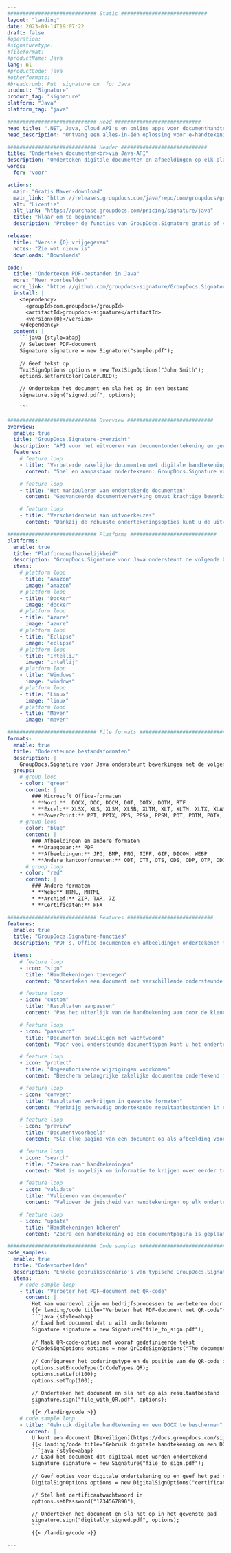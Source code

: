 ```yaml
---
############################# Static ############################
layout: "landing"
date: 2023-09-14T19:07:22
draft: false
#operation: 
#signaturetype: 
#fileformat: 
#productName: Java
lang: nl
#productCode: java
#otherformats: 
#breadcrumb: Put  signature on  for Java
product: "Signature"
product_tag: "signature"
platform: "Java"
platform_tag: "java"

############################# Head ############################
head_title: ".NET, Java, Cloud API's en online apps voor documenthandtekening"
head_description: "Ontvang een alles-in-één oplossing voor e-handtekening van documenten voor .NET, Java en cloudgebaseerde applicaties. Onderteken veelgebruikte documentformaten online met behulp van een eenvoudige functie voor slepen en neerzetten"

############################# Header ############################
title: "Onderteken documenten<br>via Java-API"
description: "Onderteken digitale documenten en afbeeldingen op elk platform met behulp van onze flexibele API's en app-gebaseerde oplossingen voor programmeurs en eindgebruikers."
words:
  for: "voor"

actions:
  main: "Gratis Maven-download"
  main_link: "https://releases.groupdocs.com/java/repo/com/groupdocs/groupdocs-signature/"
  alt: "Licentie"
  alt_link: "https://purchase.groupdocs.com/pricing/signature/java"
  title: "klaar om te beginnen?"
  description: "Probeer de functies van GroupDocs.Signature gratis of vraag een licentie aan"

release:
  title: "Versie {0} vrijgegeven"
  notes: "Zie wat nieuw is"
  downloads: "Downloads"

code:
  title: "Onderteken PDF-bestanden in Java"
  more: "Meer voorbeelden"
  more_link: "https://github.com/groupdocs-signature/GroupDocs.Signature-for-Java"
  install: |
    <dependency>
      <groupId>com.groupdocs</groupId>
      <artifactId>groupdocs-signature</artifactId>
      <version>{0}</version>
    </dependency>
  content: |
    ```java {style=abap}  
    // Selecteer PDF-document
    Signature signature = new Signature("sample.pdf");
    
    // Geef tekst op
    TextSignOptions options = new TextSignOptions("John Smith");
    options.setForeColor(Color.RED);

    // Onderteken het document en sla het op in een bestand
    signature.sign("signed.pdf", options);
    
    ```

############################# Overview ############################
overview:
  enable: true
  title: "GroupDocs.Signature-overzicht"
  description: "API voor het uitvoeren van documentondertekening en gerelateerde bewerkingen in Java-applicaties"
  features:
    # feature loop
    - title: "Verbeterde zakelijke documenten met digitale handtekeningen in Java"
      content: "Snel en aanpasbaar ondertekenen: GroupDocs.Signature voor Java biedt een breed scala aan opties voor digitale handtekeningen voor PDF's, afbeeldingen en Office-documenten. U kunt tekst, barcodes, QR-codes, digitale certificaten, afbeeldingen of verborgen metadata gebruiken. De documentverwerking is snel en efficiënt."

    # feature loop
    - title: "Het manipuleren van ondertekende documenten"
      content: "Geavanceerde documentverwerking omvat krachtige bewerkingen op ondertekende documenten met behulp van GroupDocs.Signature voor Java. U kunt handtekeningen die aan bedrijfsdocumenten zijn toegevoegd, zoeken en valideren met behulp van verschillende handige criteria. Bovendien hebt u toegang tot gedetailleerde informatie over het document of kunt u voorbeeldafbeeldingen van de pagina's verkrijgen."

    # feature loop
    - title: "Verscheidenheid aan uitvoerkeuzes"
      content: "Dankzij de robuuste ondertekeningsopties kunt u de uitvoer aanpassen voor documenten die zijn ondertekend met GroupDocs.Signature voor Java. U kunt elke handtekening nauwkeurig op elke documentpagina plaatsen en de weergave ervan op verschillende manieren configureren. De Java API ondersteunt het opslaan van ondertekende bedrijfsdocumenten in talloze ondersteunde formaten en biedt opties om deze met wachtwoorden te beveiligen."

############################# Platforms ############################
platforms:
  enable: true
  title: "Platformonafhankelijkheid"
  description: "GroupDocs.Signature voor Java ondersteunt de volgende besturingssystemen, frameworks en pakketbeheerders"
  items:
    # platform loop
    - title: "Amazon"
      image: "amazon"
    # platform loop
    - title: "Docker"
      image: "docker"
    # platform loop
    - title: "Azure"
      image: "azure"
    # platform loop
    - title: "Eclipse"
      image: "eclipse"
    # platform loop
    - title: "IntelliJ"
      image: "intellij"
    # platform loop
    - title: "Windows"
      image: "windows"
    # platform loop
    - title: "Linux"
      image: "linux"
    # platform loop
    - title: "Maven"
      image: "maven"

############################# File formats ############################
formats:
  enable: true
  title: "Ondersteunde bestandsformaten"
  description: |
    GroupDocs.Signature voor Java ondersteunt bewerkingen met de volgende [bestandsindelingen](https://docs.groupdocs.com/signature/java/supported-document-formats/).
  groups:
    # group loop
    - color: "green"
      content: |
        ### Microsoft Office-formaten
        * **Word:**  DOCX, DOC, DOCM, DOT, DOTX, DOTM, RTF
        * **Excel:** XLSX, XLS, XLSM, XLSB, XLTM, XLT, XLTM, XLTX, XLAM, SXC, SpreadsheetML
        * **PowerPoint:** PPT, PPTX, PPS, PPSX, PPSM, POT, POTM, POTX, PPTM
    # group loop
    - color: "blue"
      content: |
        ### Afbeeldingen en andere formaten
        * **Draagbaar:** PDF
        * **Afbeeldingen:** JPG, BMP, PNG, TIFF, GIF, DICOM, WEBP
        * **Andere kantoorformaten:** ODT, OTT, OTS, ODS, ODP, OTP, ODG
      # group loop
    - color: "red"
      content: |
        ### Andere formaten
        * **Web:** HTML, MHTML
        * **Archief:** ZIP, TAR, 7Z
        * **Certificaten:** PFX

############################# Features ############################
features:
  enable: true
  title: "GroupDocs.Signature-functies"
  description: "PDF's, Office-documenten en afbeeldingen ondertekenen met digitale handtekeningen"

  items:
    # feature loop
    - icon: "sign"
      title: "Handtekeningen toevoegen"
      content: "Onderteken een document met verschillende ondersteunde handtekeningtypen door een digitale handtekening precies op elke positie op elke pagina te plaatsen."

    # feature loop
    - icon: "custom"
      title: "Resultaten aanpassen"
      content: "Pas het uiterlijk van de handtekening aan door de kleur, het lettertype, de rand, de rotatie en andere functies aan te passen om het gewenste resultaat te bereiken."

    # feature loop
    - icon: "password"
      title: "Documenten beveiligen met wachtwoord"
      content: "Voor veel ondersteunde documenttypen kunt u het ondertekende document beveiligen met een wachtwoord."

    # feature loop
    - icon: "protect"
      title: "Ongeautoriseerde wijzigingen voorkomen"
      content: "Bescherm belangrijke zakelijke documenten ondertekend met een digitaal certificaat tegen ongeoorloofde wijzigingen."

    # feature loop
    - icon: "convert"
      title: "Resultaten verkrijgen in gewenste formaten"
      content: "Verkrijg eenvoudig ondertekende resultaatbestanden in elk ondersteund formaat. Ook kunt u moeiteloos MS Word-documenten naar PDF converteren."

    # feature loop
    - icon: "preview"
      title: "Documentvoorbeeld"
      content: "Sla elke pagina van een document op als afbeelding voor toekomstige verwerking."

    # feature loop
    - icon: "search"
      title: "Zoeken naar handtekeningen"
      content: "Het is mogelijk om informatie te krijgen over eerder toegevoegde handtekeningen in specifieke documenten."

    # feature loop
    - icon: "validate"
      title: "Valideren van documenten"
      content: "Valideer de juistheid van handtekeningen op elk ondertekend document."

    # feature loop
    - icon: "update"
      title: "Handtekeningen beheren"
      content: "Zodra een handtekening op een documentpagina is geplaatst, kan deze indien nodig worden verwijderd, verplaatst of bijgewerkt."

############################# Code samples ############################
code_samples:
  enable: true
  title: "Codevoorbeelden"
  description: "Enkele gebruiksscenario's van typische GroupDocs.Signature voor Java-bewerkingen"
  items:
    # code sample loop
    - title: "Verbeter het PDF-document met QR-code"
      content: |
        Het kan waardevol zijn om bedrijfsprocessen te verbeteren door [QR-codes](https://docs.groupdocs.com/signature/java/esign-document-with-qr-code-signature/) toe te voegen aan specifieke pagina's van PDF-documenten. Er is een voorbeeld van hoe u een QR-code kunt toevoegen met GroupDocs.Signature voor Java.
        {{< landing/code title="Verbeter het PDF-document met QR-code">}}
        ```java {style=abap}
        // Laad het document dat u wilt ondertekenen
        Signature signature = new Signature("file_to_sign.pdf");
        
        // Maak QR-code-opties met vooraf gedefinieerde tekst
        QrCodeSignOptions options = new QrCodeSignOptions("The document is approved by John Smith");
        
        // Configureer het coderingstype en de positie van de QR-code op de pagina
        options.setEncodeType(QrCodeTypes.QR);
        options.setLeft(100);
        options.setTop(100);

        // Onderteken het document en sla het op als resultaatbestand
        signature.sign("file_with_QR.pdf", options);
        ```
        {{< /landing/code >}}
    # code sample loop
    - title: "Gebruik digitale handtekening om een ​​DOCX te beschermen"
      content: |
        U kunt een document [Beveiligen](https://docs.groupdocs.com/signature/java/esign-document-with-digital-signature/) met behulp van persoonlijke of zakelijke handtekeningen die zijn opgeslagen als digitale certificaten. Met een certificaat beveiligde documenten kunnen niet worden gewijzigd zonder de handtekening ongeldig te maken.
        {{< landing/code title="Gebruik digitale handtekening om een ​​DOCX te beschermen">}}
        ```java {style=abap}   
        // Laad het document dat digitaal moet worden ondertekend
        Signature signature = new Signature("file_to_sign.pdf");
        
        // Geef opties voor digitale ondertekening op en geef het pad naar het certificaatbestand op
        DigitalSignOptions options = new DigitalSignOptions("certificate.pfx");

        // Stel het certificaatwachtwoord in
        options.setPassword("1234567890");

        // Onderteken het document en sla het op in het gewenste pad
        signature.sign("digitally_signed.pdf", options);
        ```
        {{< /landing/code >}}

---
```

